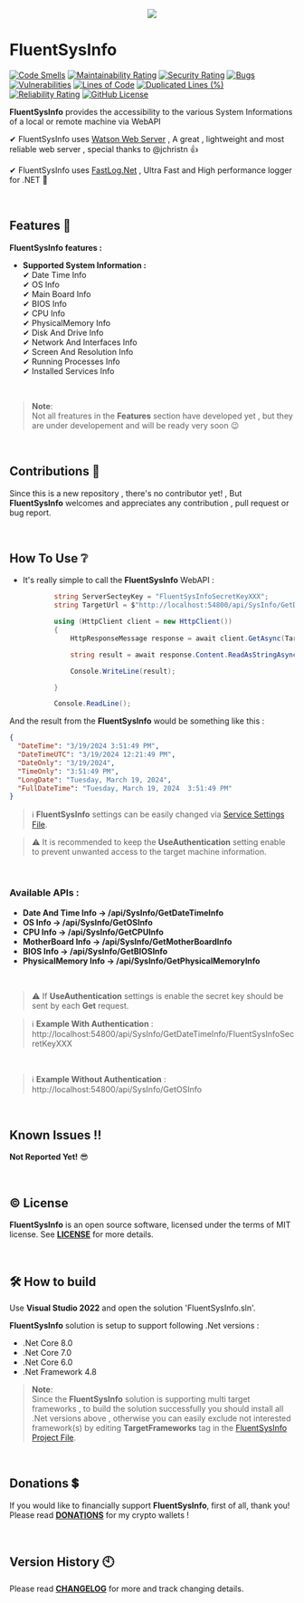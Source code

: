 <p align="center">
 <img src="https://github.com/ShayanFiroozi/FluentSysInfo/blob/master/Icon.ico"
</p>

# FluentSysInfo
[![Code Smells](https://sonarcloud.io/api/project_badges/measure?project=ShayanFiroozi_FluentSysInfo&metric=code_smells)](https://sonarcloud.io/summary/new_code?id=ShayanFiroozi_FluentSysInfo)
[![Maintainability Rating](https://sonarcloud.io/api/project_badges/measure?project=ShayanFiroozi_FluentSysInfo&metric=sqale_rating)](https://sonarcloud.io/summary/new_code?id=ShayanFiroozi_FluentSysInfo)
[![Security Rating](https://sonarcloud.io/api/project_badges/measure?project=ShayanFiroozi_FluentSysInfo&metric=security_rating)](https://sonarcloud.io/summary/new_code?id=ShayanFiroozi_FluentSysInfo)
[![Bugs](https://sonarcloud.io/api/project_badges/measure?project=ShayanFiroozi_FluentSysInfo&metric=bugs)](https://sonarcloud.io/summary/new_code?id=ShayanFiroozi_FluentSysInfo)
[![Vulnerabilities](https://sonarcloud.io/api/project_badges/measure?project=ShayanFiroozi_FluentSysInfo&metric=vulnerabilities)](https://sonarcloud.io/summary/new_code?id=ShayanFiroozi_FluentSysInfo)
[![Lines of Code](https://sonarcloud.io/api/project_badges/measure?project=ShayanFiroozi_FluentSysInfo&metric=ncloc)](https://sonarcloud.io/summary/new_code?id=ShayanFiroozi_FluentSysInfo)
[![Duplicated Lines (%)](https://sonarcloud.io/api/project_badges/measure?project=ShayanFiroozi_FluentSysInfo&metric=duplicated_lines_density)](https://sonarcloud.io/summary/new_code?id=ShayanFiroozi_FluentSysInfo)
[![Reliability Rating](https://sonarcloud.io/api/project_badges/measure?project=ShayanFiroozi_FluentSysInfo&metric=reliability_rating)](https://sonarcloud.io/summary/new_code?id=ShayanFiroozi_FluentSysInfo)
[![GitHub License](https://img.shields.io/github/license/ShayanFiroozi/FluentSysInfo)](https://github.com/ShayanFiroozi/FluentSysInfo/blob/master/LICENSE.md)
 
**FluentSysInfo** provides the accessibility to the various System Informations of a local or remote machine via WebAPI
  
✔ FluentSysInfo uses [Watson Web Server](https://github.com/dotnet/WatsonWebserver) , A great , lightweight and most reliable web server , special thanks to @jchristn 👍

✔ FluentSysInfo uses [FastLog.Net](https://github.com/ShayanFiroozi/FastLog.Net) , Ultra Fast and High performance logger for .NET 💯 

<br/>

## Features 💯
 **FluentSysInfo features :**
 * **Supported System Information :**  
    ✔ Date Time Info  
    ✔ OS Info  
    ✔ Main Board Info  
    ✔ BIOS Info  
    ✔ CPU Info  
    ✔ PhysicalMemory Info  
    ✔ Disk And Drive Info  
    ✔ Network And Interfaces Info  
    ✔ Screen And Resolution Info  
    ✔ Running Processes Info  
    ✔ Installed Services Info  
    
 <br/>  
 
 
 > **Note**:  
Not all freatures in the **Features** section have developed yet , but they are under developement and will be ready very soon 😉
 
<br/>  
 
## Contributions 🤝
Since this is a new repository , there's no contributor yet! , But **FluentSysInfo** welcomes and appreciates any contribution , pull request or bug report.

 


<br/>
 
## How To Use ❔
   
 - It's really simple to call the **FluentSysInfo** WebAPI :
 
 ```csharp
            string ServerSecteyKey = "FluentSysInfoSecretKeyXXX";
            string TargetUrl = $"http://localhost:54800/api/SysInfo/GetDateTimeInfo/{ServerSecteyKey}";

            using (HttpClient client = new HttpClient())
            {
                HttpResponseMessage response = await client.GetAsync(TargetUrl);

                string result = await response.Content.ReadAsStringAsync();

                Console.WriteLine(result);

            }

            Console.ReadLine();

```   

And the result from the **FluentSysInfo** would be something like this : 

```json
{
  "DateTime": "3/19/2024 3:51:49 PM",
  "DateTimeUTC": "3/19/2024 12:21:49 PM",
  "DateOnly": "3/19/2024",
  "TimeOnly": "3:51:49 PM",
  "LongDate": "Tuesday, March 19, 2024",
  "FullDateTime": "Tuesday, March 19, 2024  3:51:49 PM"
}
```

> :information_source: 
**FluentSysInfo** settings can be easily changed via [Service Settings File](https://github.com/ShayanFiroozi/FluentSysInfo/blob/master/Settings/ServiceSettings.json).  
    
> :warning: 
It is recommended to keep the **UseAuthentication** setting enable to prevent unwanted access to the target machine information.

<br/>

    
### Available APIs : 
* **Date And Time Info -> /api/SysInfo/GetDateTimeInfo**
* **OS Info -> /api/SysInfo/GetOSInfo**
* **CPU Info -> /api/SysInfo/GetCPUInfo**
* **MotherBoard Info -> /api/SysInfo/GetMotherBoardInfo**
* **BIOS Info -> /api/SysInfo/GetBIOSInfo**
* **PhysicalMemory Info -> /api/SysInfo/GetPhysicalMemoryInfo**
  

<br/>  
  
> :warning:  If **UseAuthentication** settings is enable the secret key should be sent by each **Get** request.


> :information_source: **Example With Authentication** : http://localhost:54800/api/SysInfo/GetDateTimeInfo/FluentSysInfoSecretKeyXXX
<br/>


> :information_source: **Example Without Authentication** : http://localhost:54800/api/SysInfo/GetOSInfo
 <br/>
 
 
## Known Issues ‼ 
 **Not Reported Yet!** 😎

<br/>
 
 ## © License
**FluentSysInfo** is an open source software, licensed under the terms of MIT license.
See [**LICENSE**](LICENSE.md) for more details.

<br/>
 
## 🛠 How to build
Use **Visual Studio 2022** and open the solution 'FluentSysInfo.sln'.

**FluentSysInfo** solution is setup to support following .Net versions :

- .Net Core 8.0
- .Net Core 7.0
- .Net Core 6.0
- .Net Framework 4.8


> **Note**:  
Since the **FluentSysInfo** solution is supporting multi target frameworks , to build the solution successfully you should install all .Net versions above , otherwise you can easily exclude not interested framework(s) by editing **TargetFrameworks** tag in the [FluentSysInfo Project File](https://github.com/ShayanFiroozi/FluentSysInfo/blob/master/FluentSysInfo.csproj).

<br/>
 
## Donations 💲
If you would like to financially support **FluentSysInfo**, first of all, thank you! Please read [**DONATIONS**](DONATIONS.md) for my crypto wallets !

<br/>
 
## Version History 🕙
Please read [**CHANGELOG**](CHANGELOG.md) for more and track changing details.
